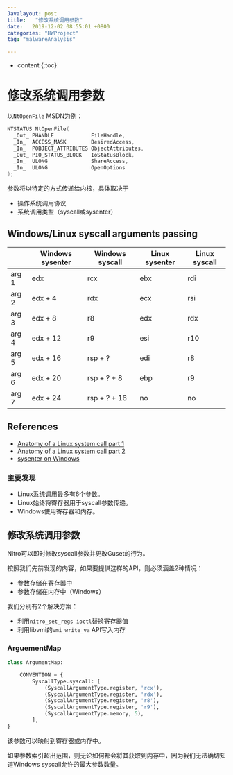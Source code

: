 ```yaml
---
Javalayout: post
title:   "修改系统调用参数"
date:   2019-12-02 08:55:01 +0800
categories: "HWProject"
tag: "malwareAnalysis"

---
```


* content
{:toc}






# [修改系统调用参数]( https://github.com/KVM-VMI/nitro/issues/8 )

以`NtOpenFile` MSDN为例：

```C
NTSTATUS NtOpenFile(
  _Out_ PHANDLE            FileHandle,
  _In_  ACCESS_MASK        DesiredAccess,
  _In_  POBJECT_ATTRIBUTES ObjectAttributes,
  _Out_ PIO_STATUS_BLOCK   IoStatusBlock,
  _In_  ULONG              ShareAccess,
  _In_  ULONG              OpenOptions
);
```

参数将以特定的方式传递给内核，具体取决于

* 操作系统调用协议
* 系统调用类型（syscall或sysenter）

## Windows/Linux syscall arguments passing

|       | Windows sysenter | Windows syscall | Linux sysenter | Linux syscall |
| ----- | ---------------- | --------------- | -------------- | ------------- |
| arg 1 | edx              | rcx             | ebx            | rdi           |
| arg 2 | edx + 4          | rdx             | ecx            | rsi           |
| arg 3 | edx + 8          | r8              | edx            | rdx           |
| arg 4 | edx + 12         | r9              | esi            | r10           |
| arg 5 | edx + 16         | rsp + ?         | edi            | r8            |
| arg 6 | edx + 20         | rsp + ? + 8     | ebp            | r9            |
| arg 7 | edx + 24         | rsp + ? + 16    | no             | no            |

## References

*  [Anatomy of a Linux system call part 1](https://lwn.net/Articles/604287/) 
* [Anatomy of a Linux system call part 2](https://lwn.net/Articles/604515/)
* [sysenter on Windows](http://www.osronline.com/article.cfm?id=257)

### 主要发现

* Linux系统调用最多有6个参数。
* Linux始终将寄存器用于syscall参数传递。
* Windows使用寄存器和内存。

## 修改系统调用参数

Nitro可以即时修改syscall参数并更改Guset的行为。

按照我们先前发现的内容，如果要提供这样的API，则必须涵盖2种情况：

* 参数存储在寄存器中
* 参数存储在内存中（Windows）

我们分别有2个解决方案：

* 利用`nitro_set_regs ioctl`替换寄存器值
* 利用libvmi的`vmi_write_va` API写入内存

### ArguementMap

```python
class ArgumentMap:

    CONVENTION = {
        SyscallType.syscall: [
            (SyscallArgumentType.register, 'rcx'),
            (SyscallArgumentType.register, 'rdx'),
            (SyscallArgumentType.register, 'r8'),
            (SyscallArgumentType.register, 'r9'),
            (SyscallArgumentType.memory, 5),
        ],
}
```

该参数可以映射到寄存器或内存中。

如果参数索引超出范围，则无论如何都会将其获取到内存中，因为我们无法确切知道Windows syscall允许的最大参数数量。